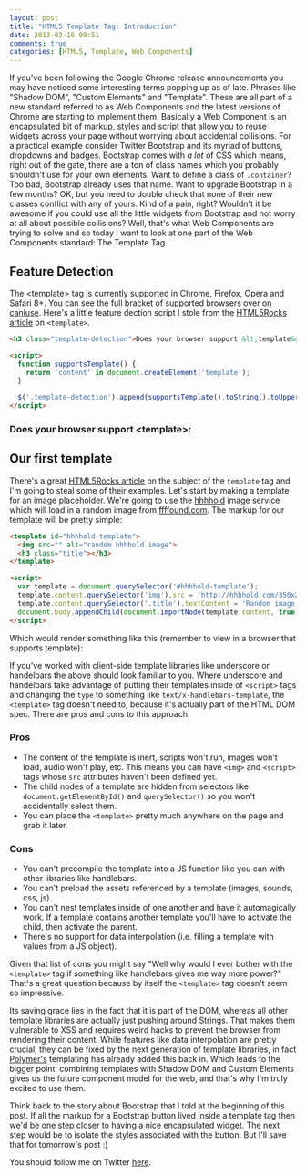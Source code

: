 ```yaml
---
layout: post
title: "HTML5 Template Tag: Introduction"
date: 2013-03-16 09:51
comments: true
categories: [HTML5, Template, Web Components]
---
```


If you've been following the Google Chrome release announcements you may have noticed some interesting terms popping up as of late. Phrases like "Shadow DOM", "Custom Elements" and "Template". These are all part of a new standard referred to as Web Components and the latest versions of Chrome are starting to implement them. Basically a Web Component is an encapsulated bit of markup, styles and script that allow you to reuse widgets across your page without worrying about accidental collisions. For a practical example consider Twitter Bootstrap and its myriad of buttons, dropdowns and badges. Bootstrap comes with *a lot* of CSS which means, right out of the gate, there are a ton of class names which you probably shouldn't use for your own elements. Want to define a class of `.container`? Too bad, Bootstrap already uses that name. Want to upgrade Bootstrap in a few months? OK, but you need to double check that none of their new classes conflict with any of yours. Kind of a pain, right? Wouldn't it be awesome if you could use all the little widgets from Bootstrap and not worry at all about possible collisions? Well, that's what Web Components are trying to solve and so today I want to look at one part of the Web Components standard: The Template Tag.

<!--more-->

## Feature Detection

The &lt;template&gt; tag is currently supported in Chrome, Firefox, Opera and Safari 8+. You can see the full bracket of supported browsers over on [caniuse](http://caniuse.com/#feat=template). Here's a little feature dection script I stole from the [HTML5Rocks article](http://www.html5rocks.com/en/tutorials/webcomponents/template/) on `<template>`.

``` html
<h3 class="template-detection">Does your browser support &lt;template&gt;: </h3>

<script>
  function supportsTemplate() {
    return 'content' in document.createElement('template');
  }

  $('.template-detection').append(supportsTemplate().toString().toUpperCase());
</script>
```

<h3 class="template-detection">Does your browser support &lt;template&gt;: </h3>

<script src="//code.jquery.com/jquery-2.1.1.min.js"></script>
<script>
  function supportsTemplate() {
    return 'content' in document.createElement('template');
  }

  $('.template-detection').append(supportsTemplate().toString().toUpperCase());
</script>

## Our first template

There's a great [HTML5Rocks article](http://www.html5rocks.com/en/tutorials/webcomponents/template/) on the subject of the `template` tag and I'm going to steal some of their examples. 
Let's start by making a template for an image placeholder. We're going to use the [hhhhold](http://hhhhold.com/) image service which will load in a random image from [ffffound.com](http://ffffound.com). The markup for our template will be pretty simple:

``` html
<template id="hhhhold-template">
  <img src="" alt="random hhhhold image">
  <h3 class="title"></h3>
</template>

<script>
  var template = document.querySelector('#hhhhold-template');
  template.content.querySelector('img').src = 'http://hhhhold.com/350x200';
  template.content.querySelector('.title').textContent = 'Random image from hhhhold.com'
  document.body.appendChild(document.importNode(template.content, true));
</script>
```

Which would render something like this (remember to view in a browser that supports template):

<div id="hhhold-container"></div>
<template id="hhhhold-template">
  <img src="" alt="random hhhhold image">
  <h3 class="title"></h3>
</template>

<script>
  var template = document.querySelector('#hhhhold-template');
  template.content.querySelector('img').src = 'http://hhhhold.com/350x200';
  template.content.querySelector('.title').textContent = 'Random image from hhhhold.com'
  document.querySelector('#hhhold-container').appendChild(
    document.importNode(template.content, true)
  );
</script>

If you've worked with client-side template libraries like underscore or handelbars the above should look familiar to you. Where underscore and handelbars take advantage of putting their templates inside of `<script>` tags and changing the `type` to something like `text/x-handlebars-template`, the `<template>` tag doesn't need to, because it's actually part of the HTML DOM spec. There are pros and cons to this approach.

### Pros

- The content of the template is inert, scripts won't run, images won't load, audio won't play, etc. This means you can have `<img>` and `<script>` tags whose `src` attributes haven't been defined yet.
- The child nodes of a template are hidden from selectors like `document.getElementById()` and `querySelector()` so you won't accidentally select them.
- You can place the `<template>` pretty much anywhere on the page and grab it later.

### Cons

- You can't precompile the template into a JS function like you can with other libraries like handlebars.
- You can't preload the assets referenced by a template (images, sounds, css, js).
- You can't nest templates inside of one another and have it automagically work. If a template contains another template you'll have to activate the child, then activate the parent.
- There's no support for data interpolation (i.e. filling a template with values from a JS object).

Given that list of cons you might say "Well why would I ever bother with the `<template>` tag if something like handlebars gives me way more power?" That's a great question because by itself the `<template>` tag doesn't seem so impressive.

Its saving grace lies in the fact that it is part of the DOM, whereas all other template libraries are actually just pushing around Strings. That makes them vulnerable to XSS and requires weird hacks to prevent the browser from rendering their content. While features like data interpolation are pretty crucial, they can be fixed by the next generation of template libraries, in fact [Polymer's](polymer-project.org) templating has already added this back in. Which leads to the bigger point: combining templates with Shadow DOM and Custom Elements gives us the future component model for the web, and that's why I'm truly excited to use them.

Think back to the story about Bootstrap that I told at the beginning of this post. If all the markup for a Bootstrap button lived inside a template tag then we'd be one step closer to having a nice encapsulated widget. The next step would be to isolate the styles associated with the button. But I'll save that for tomorrow's post :)

You should follow me on Twitter [here](http://twitter.com/rob_dodson).
